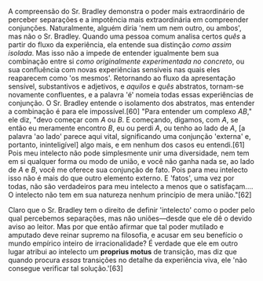 A compreensão do Sr. Bradley demonstra o poder mais extraordinário de perceber separações e a impotência mais extraordinária em compreender conjunções. Naturalmente, alguém diria 'nem um nem outro, ou ambos', mas não o Sr. Bradley. Quando uma pessoa comum analisa certos _quês_ a partir do fluxo da experiência, ela entende sua distinção _como assim isolada_. Mas isso não a impede de entender igualmente bem sua combinação entre si _como originalmente experimentada no concreto_, ou sua confluência com novas experiências sensíveis nas quais eles reaparecem como 'os mesmos'. Retornando ao fluxo da apresentação sensível, substantivos e adjetivos, e _aquilos_ e _quês_ abstratos, tornam-se novamente confluentes, e a palavra 'é' nomeia todas essas experiências de conjunção. O Sr. Bradley entende o isolamento dos abstratos, mas entender a combinação é para ele impossível.[60] "Para entender um complexo _AB_," ele diz, "devo começar com _A_ ou _B_. E começando, digamos, com _A_, se então eu meramente encontro _B_, eu ou perdi _A_, ou tenho ao lado de _A_, [a palavra 'ao lado' parece aqui vital, significando uma conjunção 'externa' e, portanto, ininteligível] algo mais, e em nenhum dos casos eu entendi.[61] Pois meu intelecto não pode simplesmente unir uma diversidade, nem tem em si qualquer forma ou modo de união, e você não ganha nada se, ao lado de _A_ e _B_, você me oferece sua conjunção de fato. Pois para meu intelecto isso não é mais do que outro elemento externo. E 'fatos', uma vez por todas, não são verdadeiros para meu intelecto a menos que o satisfaçam.... O intelecto não tem em sua natureza nenhum princípio de mera união."[62]

Claro que o Sr. Bradley tem o direito de definir 'intelecto' como o poder pelo qual percebemos separações, mas não uniões—desde que ele dê o devido aviso ao leitor. Mas por que então afirmar que tal poder mutilado e amputado deve reinar supremo na filosofia, e acusar em seu benefício o mundo empírico inteiro de irracionalidade? É verdade que ele em outro lugar atribui ao intelecto um **proprius motus** de transição, mas diz que quando procura _essas_ transições no detalhe da experiência viva, ele 'não consegue verificar tal solução.'[63]
